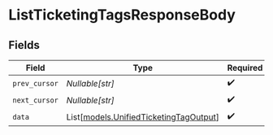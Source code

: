 # ListTicketingTagsResponseBody


## Fields

| Field                                                                            | Type                                                                             | Required                                                                         | Description                                                                      |
| -------------------------------------------------------------------------------- | -------------------------------------------------------------------------------- | -------------------------------------------------------------------------------- | -------------------------------------------------------------------------------- |
| `prev_cursor`                                                                    | *Nullable[str]*                                                                  | :heavy_check_mark:                                                               | N/A                                                                              |
| `next_cursor`                                                                    | *Nullable[str]*                                                                  | :heavy_check_mark:                                                               | N/A                                                                              |
| `data`                                                                           | List[[models.UnifiedTicketingTagOutput](../models/unifiedticketingtagoutput.md)] | :heavy_check_mark:                                                               | N/A                                                                              |